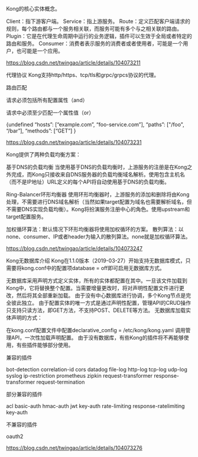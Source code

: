 Kong的核心实体概念。

Client：指下游客户端。
Service：指上游服务。
Route：定义匹配客户端请求的规则，每个路由都与一个服务相关联，而服务可能有多个与之相关联的路由。
Plugin：它是在代理生命周期中运行的业务逻辑，插件可以生效于全局或者特定的路由和服务。
Consumer：消费者表示服务的消费者或者使用者，可能是一个用户，也可能是一个应用。


https://blog.csdn.net/twingao/article/details/104073211

代理协议
Kong支持http/https、tcp/tls和grpc/grpcs协议的代理。

路由匹配

请求必须包括所有配置属性（and）

请求中必须至少匹配一个属性值（or）

{undefined
“hosts”: [“example.com”, “foo-service.com”],
“paths”: ["/foo", “/bar”],
“methods”: [“GET”]
}

https://blog.csdn.net/twingao/article/details/104073231


Kong提供了两种负载均衡方案：

基于DNS的负载均衡
当使用基于DNS的负载均衡时，上游服务的注册是在Kong之外完成，而Kong只接收来自DNS服务器的负载均衡域名解析。使用包含主机名（而不是IP地址）URL定义的每个API将自动使用基于DNS的负载均衡。

Ring-Balancer环形均衡器
使用环形均衡器时，上游服务的添加和删除将由Kong处理，不需要进行DNS域名解析（当然如果target配置为域名也需要解析域名，但不需要DNS实现负载均衡）。Kong将扮演服务注册中心的角色。使用upstream和target配置服务。

加权循环算法：默认情况下环形均衡器将使用加权循环的方案。
散列算法：以none、consumer、IP或者header为输入的散列算法。none就是加权循环算法。

https://blog.csdn.net/twingao/article/details/104073247


Kong无数据库介绍
Kong在1.1.0版本（2019-03-27）开始支持无数据库模式，只需要将kong.conf中的配置项database = off即可启用无数据库方式。

无数据库采用声明方式定义实体，所有的实体都配置在其中。一旦该文件加载到Kong中，它将替换整个配置。当需要增量更改时，将对声明性配置文件进行更改，然后将其全部重新加载。
由于没有中心数据库进行协调，多个Kong节点是完全彼此独立。
由于配置实体的唯一方式是通过声明性配置，管理API的CRUD操作只支持只读方法，即GET方法，不支持POST、DELETE等方法。
无数据库加载实体声明的方式：

在kong.conf配置文件中配置declarative_config = /etc/kong/kong.yaml
调用管理API，一次性加载声明配置。
由于没有数据库，有些Kong的插件将不再能够使用，有些插件能够部分使用。

兼容的插件

bot-detection
correlation-id
cors
datadog
file-log
http-log
tcp-log
udp-log
syslog
ip-restriction
prometheus
zipkin
request-transformer
response-transformer
request-termination

部分兼容的插件

acl
basic-auth
hmac-auth
jwt
key-auth
rate-limiting
response-ratelimiting
key-auth

不兼容的插件

oauth2

https://blog.csdn.net/twingao/article/details/104073276


